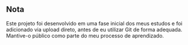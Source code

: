 ## Nota
Este projeto foi desenvolvido em uma fase inicial dos meus estudos e foi adicionado via upload direto, antes de eu utilizar Git de forma adequada. Mantive-o público como parte do meu processo de aprendizado.
